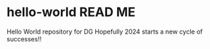 # hello-world READ ME
Hello World repository for DG
Hopefully 2024 starts a new cycle of successes!!


